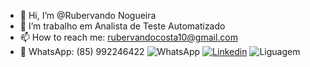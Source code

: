 - 👋 Hi, I’m @Rubervando Nogueira
- 🌱 I’m trabalho em Analista de Teste Automatizado
- 📫 How to reach me: rubervandocosta10@gmail.com
- 📲 WhatsApp: (85) 992246422
 ![WhatsApp](https://img.shields.io/badge/WhatsApp-25D366?style=for-the-badge&logo=whatsapp&logoColor=white)
 [![Linkedin](https://img.shields.io/badge/LinkedIn-0077B5?style=for-the-badge&logo=linkedin&logoColor=white)](https://www.linkedin.com/in/rubervando-costa-nogueira-4b6bb5271/)
 ![Liguagem](https://img.shields.io/badge/JavaScript-F7DF1E?style=for-the-badge&logo=javascript&logoColor=black)

<!---
Rubervando/Rubervando is a ✨ special ✨ repository because its `README.md` (this file) appears on your GitHub profile.
You can click the Preview link to take a look at your changes.
--->
